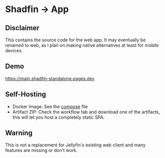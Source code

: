 # Shadfin -> App

## Disclaimer
This contains the source code for the web app. 
It may eventually be renamed to web, as I plan on making native alternatives at least for mobile devices.

## Demo
https://main.shadfin-standalone.pages.dev

## Self-Hosting
- Docker Image: See the [compose](https://github.com/Shadfin/app/blob/master/.docker/docker-compose.yml) file
- Artifact ZIP: Check the workflow tab and download one of the artifacts, this will let you host a completely static SPA.

## Warning
This is not a replacement for Jellyfin's existing web client and many features are missing or don't work.
